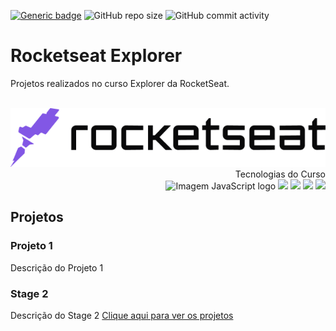 [![Generic badge](https://img.shields.io/badge/<Warning>-<Not_Completed>-<RED>.svg)](https://shields.io/)
![GitHub repo size](https://img.shields.io/github/repo-size/douglaSantoSilva/Rocketseat-Explorer-Projects?style=flat-square)
![GitHub commit activity](https://img.shields.io/github/commit-activity/m/douglaSantoSilva/Rocketseat-Explorer-Projects?style=flat-square)
# Rocketseat Explorer 
Projetos realizados no curso Explorer da RocketSeat.
</br>
</br>
<div align="center">
  <img src="https://raw.githubusercontent.com/Rocketseat/awesome/master/assets/logo_rocketseat.png" alt="Imagem de um Astronauta">
</div>

<div align="right">
  Tecnologias do Curso
<div>
   <img widht="30px" height="30px" src="https://cdn.jsdelivr.net/gh/devicons/devicon/icons/javascript/javascript-original.svg" alt="Imagem JavaScript logo" />
   <img widht="30px" height="30px" src="https://cdn.jsdelivr.net/gh/devicons/devicon/icons/html5/html5-original.svg" />
   <img widht="30px" height="30px" src="https://cdn.jsdelivr.net/gh/devicons/devicon/icons/css3/css3-original.svg" />
   <img widht="30px" height="30px" src="https://cdn.jsdelivr.net/gh/devicons/devicon/icons/nodejs/nodejs-original.svg" />
   <img widht="30px" height="30px" src="https://cdn.jsdelivr.net/gh/devicons/devicon/icons/react/react-original.svg" />
</div>
</div>


## Projetos

### Projeto 1
Descrição do Projeto 1

### Stage 2
Descrição do Stage 2
[Clique aqui para ver os projetos](https://github.com/douglaSantoSilva/Explorer/tree/master/stage_2)

